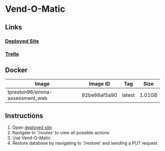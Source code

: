 # Vend-O-Matic
## Links

### [Deployed Site](https://vend-o-matic-service.herokuapp.com/)
### [Trello](https://trello.com/b/wlLE03H0/vend-o-matic)

## Docker
| Image                              | Image ID    |  Tag        |  Size       |
| -----------                        | ----------- | ----------- | ----------- |
| tpreston96/emma-assessment_web     | 92be66af5a90| latest      |  1.01GB     |


## Instructions

1. Open [deployed site](https://vend-o-matic-service.herokuapp.com/)
2. Navigate to '/routes' to view all possible actions
3. Use Vend-O-Matic
4. Restore database by navigating to '/restore' and sending a PUT request
  
